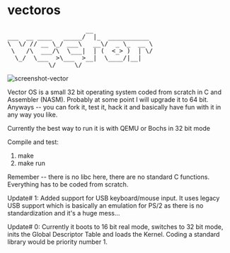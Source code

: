 # vectoros
<pre>
                     __
___  __ ____   _____/  |_  ___________
\  \/ // __ \_/ ___\   __\/  _ \_  __ \
 \   /\  ___/\  \___|  | (  <_> )  | \/
  \_/  \___  >\___  >__|  \____/|__|
           \/     \/
</pre>

![screenshot-vector](https://user-images.githubusercontent.com/7083803/93932398-c8f15600-fd28-11ea-964c-26710aa75201.png)


Vector OS is a small 32 bit operating system coded from scratch in C and Assembler (NASM).
Probably at some point I will upgrade it to 64 bit. 
Anyways -- you can fork it, test it, hack it and basically have fun with it in any way you like.

Currently the best way to run it is with QEMU or Bochs in 32 bit mode

Compile and test:
1. make
2. make run

Remember -- there is no libc here, there are no standard C functions.
Everything has to be coded from scratch.


Update# 1:
Added support for USB keyboard/mouse input. 
It uses legacy USB support which is basically an emulation for PS/2 as there is no standardization and it's a huge mess...

Update# 0:
Currently it boots to 16 bit real mode, switches to 32 bit mode, inits the Global Descriptor Table and loads the Kernel.
Coding a standard library would be priority number 1.
